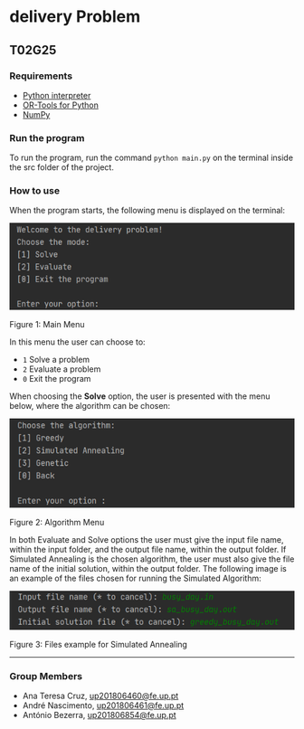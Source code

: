 # delivery Problem

## T02G25

### Requirements

- [Python interpreter](https://www.python.org/downloads/)
- [OR-Tools for Python](https://developers.google.com/optimization/install#python)
- [NumPy](https://numpy.org/install/)

### Run the program

To run the program, run the command ``python main.py`` on the terminal inside the src folder of the project.

### How to use

When the program starts, the following menu is displayed on the terminal:

![Main Menu](./docs/img/main_menu.png)

Figure 1: Main Menu

In this menu the user can choose to:

- ``1`` Solve a problem
- ``2`` Evaluate a problem
- ``0`` Exit the program

When choosing the **Solve** option, the user is presented with the menu below, where the algorithm can be chosen:

![Alg Menu](./docs/img/alg_menu.png)

Figure 2: Algorithm Menu

In both Evaluate and Solve options the user must give the input file name, within the input folder, and the output file name, within the output folder. If Simulated Annealing is the chosen algorithm, the user must also give the file name of the initial solution, within the output folder.
The following image is an example of the files chosen for running the Simulated Algorithm:

![Example](./docs/img/sa_example.png)

Figure 3: Files example for Simulated Annealing

---

### Group Members

- Ana Teresa Cruz, up201806460@fe.up.pt
- André Nascimento, up201806461@fe.up.pt
- António Bezerra, up201806854@fe.up.pt
